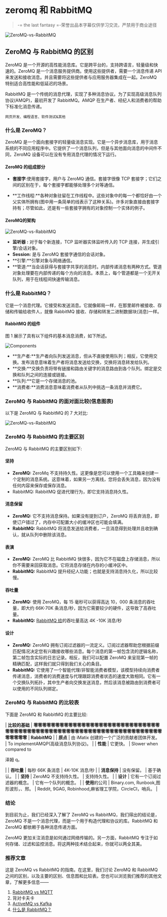 # zeromq 和 RabbitMQ

> -= the last fantasy =-荣誉出品本字幕仅供学习交流，严禁用于商业途径

![ZeroMQ-vs-RabbitMQ](img/1b8955b1f1be7a68c4dc5aa8e2a1d4b5.png)



## ZeroMQ 与 RabbitMQ 的区别

ZeroMQ 是一个开源的高性能消息库。它是跨平台的，支持跨语言，轻量级和快速的。ZeroMQ 是一个消息服务提供商。使用这些提供者，需要一个消息传递 API 来发送和接收消息。并且需要将这些提供者与应用服务器集成在一起。ZeroMQ 特别适合高性能和低延迟的场景。

RabbitMQ 是一个传统的消息代理，实现了多种消息协议。为了实现高级消息队列协议(AMQP)，最初开发了 RabbitMQ。AMQP 在生产者、经纪人和消费者的帮助下标准化消息传递。

<small>网页开发、编程语言、软件测试&其他</small>

### 什么是 ZeroMQ？

ZeroMQ 是一个面向套接字的轻量级消息实现。它是一个异步消息库，用于消息系统的不同应用程序中。它提供了一个消息队列，但是与其他面向消息的中间件不同，ZeroMQ 设备可以在没有专用消息代理的情况下运行。

#### ZeroMQ **的组成部分**

*   **套接字**:使用套接字，用户与 ZeroMQ 通信。套接字很像 TCP 套接字；它们之间的区别在于，每个套接字都能够处理多个对等通信。

*   **工作线程:**各种对象驻留在工作线程中。这些对象中的每一个都恰好由一个父实体所拥有(图中用一条简单的线表示了这种关系)。许多对象直接由套接字持有；尽管如此，还是有一些套接字拥有的对象控制一个实体的例子。

#### ZeroMQ的架构

![ZeroMQ-vs-RabbitMQ](img/d26b78b8af163ace52b6cdf7e97507e2.png)



*   **监听器** **:** 对于每个新连接，TCP 监听器实体监听传入的 TCP 连接，并生成引擎/会话对象。
*   **Session:** 是与 ZeroMQ 套接字通信的会话对象。
*   **引擎:**引擎对象与网络通信。
*   **管道:**当会话获得与套接字共享的消息时。内部传递消息有两种方式。管道对象处理要在内部传递的每个方向的消息。本质上，每个管道都是一个无开关队列，用于在线程间快速传输消息。

### 什么是 RabbitMQ？

它是一个消息代理。它接受和发送消息。它就像邮局一样，在那里邮件被接收、存储和传输给收件人，就像 RabbitMQ 接收、存储和转发二进制数据块(消息)一样。

#### RabbitMQ 的组件

图 1 展示了具有以下组件的基本消息消费，如下所述。

![Components](img/5fac5a5693ce39e08fbd30ddef6c08e3.png)



*   **生产者:**生产者向队列发送消息，但从不直接使用队列；相反，它使用交换。发布消息意味着生产者将消息发送给交换，交换将消息转发给队列。
*   **交换:**交换负责将带有链接和路由关键字的消息路由到各个队列。绑定是交换和队列之间的连接或链接。
*   **队列:**它是一个存储消息的池。
*   **消费者:**消费消息意味着消费者从队列中挑选一条消息并消费它。

### ZeroMQ 与 RabbitMQ 的面对面比较(信息图表)

以下是 ZeroMQ 与 RabbitMQ 的 7 大对比:

![ZeroMQ-vs-RabbitMQ](img/5e459f83ed0d8f4c77466af3b6c0561c.png)



### ZeroMQ 与 RabbitMQ 的主要区别

ZeroMQ 与 RabbitMQ 的主要区别如下:

#### 坚持

*   **ZeroMQ:** ZeroMq 不支持持久性。这更像是您可以使用一个工具箱来创建一个定制的消息系统。这意味着，如果另一方离线，您将会丢失消息，因为没有任何内容来保存或保存消息。
*   RabbitMQ: RabbitMQ 促进代理行为，即它支持消息持久性。

#### 消息保留

*   **ZeroMQ:** 它不支持消息保持。如果没有提到订户，ZeroMQ 将丢弃消息，即使订户错过了，内存中可配置大小的缓冲区也可能会填满。
*   **RabbitMQ:** RabbitMQ 将消息发送给消费者，一旦消息得到处理并且收到确认，就从队列中删除该消息。

#### 表演

*   **ZeroMQ:** ZeroMQ 比 RabbitMQ 快很多，因为它不在磁盘上存储消息，所以你不需要来回获取消息。它将消息存储在内存的小缓冲区中。
*   **RabbitMQ:** RabbitMQ 提升经纪人功能；也就是支持消息持久化，所以比较慢。

#### 吞吐量

*   **ZeroMQ:** 使用 ZeroMQ，每 15 毫秒可以获得高达 10，000 条消息的吞吐量，即大约 66K-70K 条消息/秒，因为它需要较少的硬件，这导致了高吞吐量。
*   **RabbitMQ:** [RabbitMQ 给](https://www.educba.com/rabbitmq-architecture/)的吞吐量高达 4K -10K 消息/秒

#### 设计

*   **ZeroMQ:** ZeroMQ 拥有订阅过滤器的一流定义。订阅过滤器帮助您根据前缀匹配情况决定您有兴趣接收哪些消息。每个消息的第一帧包含流的逻辑名称，第二帧包含实际的日志记录。相反，我们可以配置 ZeroMQ 来呈现第一帧的精确匹配，这样我们就只得到我们关心的条目。
*   **RabbitMQ:** 它使用了一个智能代理/非智能消费者模型，该模型持续向消费者传递消息，消费者的消费速度与代理跟踪消费者状态的速度大致相同。它有一个交换队列拓扑，其中生产者向交换发送消息，然后该消息被路由到消费者可以使用的不同队列绑定。

### ZeroMQ 与 RabbitMQ 的比较表

下面是 ZeroMQ 和 RabbitMQ 的主要比较:

| **比较的基础** | **零零零零零零零零零零零零零零零零零零零零零零零零零零零零零零零零零零零零零零零零零零零零零零零零零零零零零零零零零零零零零零零零零零零零零零** | **RabbitMQ** |
| **原点** | 由 iMatix 创建的一个广泛的贡献者团体开发。 | To implementAMQP(高级消息队列协议)。 |
| **性能** | 它更快。 | Slower when compared to

泽姆 q。

 |
| **吞吐量** | 每秒 66K 条消息 | 4K-10K 消息/秒 |
| **消息保持** | 没有保留。 | 基于确认。 |
| **坚持** | ZeroMQ 不支持持久性。 | 支持持久性。 |
| **设计** | 它有一个订阅过滤器的概念。 | 它有一个队列的概念。 |
| **使用**的公司 | Binary.com, Runbook,图形波形，、邢。 | Reddit, 9GAG, Robinhood,麻省理工学院，CircleCI，哨兵。 |

### 结论

到目前为止，我们已经深入了解了 ZeroMQ vs RabbitMQ，我们得出的结论是，ZeroMQ 不是一个消息代理，而是一个用于构造代理和协议的库。RabbitMQ 和 ZeroMQ 都依赖于各种消息传递方面。

ZeroMQ 更加关注消息是如何通过网络传输的。另一方面，RabbitMQ 专注于如何存储、过滤和监控消息。将这两种技术结合起来，你就可以两全其美。

### 推荐文章

这是 ZeroMQ vs RabbitMQ 的指南。在这里，我们讨论 ZeroMQ 和 RabbitMQ 之间的区别，以及主要的区别、信息图和比较表。您也可以浏览我们推荐的其他文章，了解更多信息——

1.  [RabbitMQ vs MQTT](https://www.educba.com/rabbitmq-vs-mqtt/)
2.  背对卡夫卡
3.  [ActiveMQ vs Kafka](https://www.educba.com/activemq-vs-kafka/)
4.  [什么是 RabbitMQ？](https://www.educba.com/what-is-rabbitmq/)





